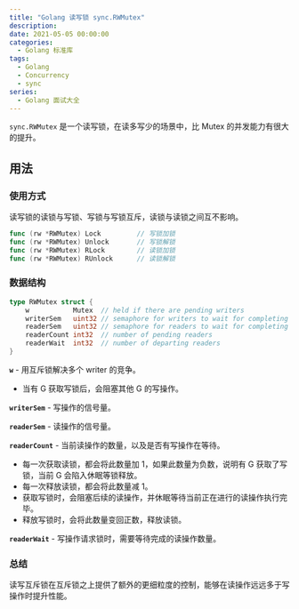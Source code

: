```yaml
---
title: "Golang 读写锁 sync.RWMutex"
description: 
date: 2021-05-05 00:00:00
categories:
  - Golang 标准库
tags:
  - Golang
  - Concurrency
  - sync
series:	
  - Golang 面试大全	
---
```


`sync.RWMutex` 是一个读写锁，在读多写少的场景中，比 Mutex 的并发能力有很大的提升。

<!--more-->

## 用法

### 使用方式

读写锁的读锁与写锁、写锁与写锁互斥，读锁与读锁之间互不影响。

```go
func (rw *RWMutex) Lock         // 写锁加锁
func (rw *RWMutex) Unlock       // 写锁解锁
func (rw *RWMutex) RLock        // 读锁加锁
func (rw *RWMutex) RUnlock      // 读锁解锁
```

### 数据结构

```go
type RWMutex struct {
	w           Mutex  // held if there are pending writers
	writerSem   uint32 // semaphore for writers to wait for completing readers
	readerSem   uint32 // semaphore for readers to wait for completing writers
	readerCount int32  // number of pending readers
	readerWait  int32  // number of departing readers
}
```

**`w`** - 用互斥锁解决多个 writer 的竞争。

- 当有 G 获取写锁后，会阻塞其他 G 的写操作。

**`writerSem`** - 写操作的信号量。

**`readerSem`** - 读操作的信号量。

**`readerCount`** - 当前读操作的数量，以及是否有写操作在等待。

- 每一次获取读锁，都会将此数量加 1，如果此数量为负数，说明有 G 获取了写锁，当前 G 会陷入休眠等锁释放。
- 每一次释放读锁，都会将此数量减 1。
- 获取写锁时，会阻塞后续的读操作，并休眠等待当前正在进行的读操作执行完毕。
- 释放写锁时，会将此数量变回正数，释放读锁。

**`readerWait`** - 写操作请求锁时，需要等待完成的读操作数量。

### 总结

读写互斥锁在互斥锁之上提供了额外的更细粒度的控制，能够在读操作远远多于写操作时提升性能。

